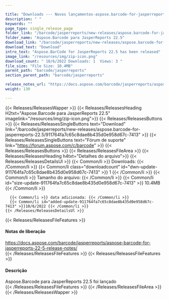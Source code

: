 ```yaml
---

title: "Downloads --- Novos lançamentos-aspose.barcode-for-jasperreports-22.5"
description: " "
keywords: ""
page_type: single_release_page
folder_link: "/barcode/jasperreports/new-releases/aspose.barcode-for-jasperreports-22.5/"
folder_name: "Aspose.Barcode para JasperReports 22.5"
download_link: "/barcode/jasperreports/new-releases/aspose.barcode-for-jasperreports-22.5/911764fa7c65c8dae8b435d0e958d67c-7413"
download_text: "Download"
intro_text: "Aspose.BarCode for JasperReports 22.5 has been released"
image_link: "/resources/img/zip-icon.png"
download_count: " 10/6/2022 Downloads: 1  Views: 3 "
file_size: "File Size: 10.4MB"
parent_path: "barcode/jasperreports"
section_parent_path: "barcode/jasperreports"

release_notes_url: "https://docs.aspose.com/barcode/jasperreports/aspose-barcode-for-jasperreports-22-5-release-notes/"
weight: 130

---
```


{{< Releases/ReleasesWapper >}}
  {{< Releases/ReleasesHeading H2txt="Aspose.Barcode para JasperReports 22.5" imagelink="/resources/img/zip-icon.png">}}
  {{< Releases/ReleasesButtons >}}
    {{< Releases/ReleasesSingleButtons text="Download" link="/barcode/jasperreports/new-releases/aspose.barcode-for-jasperreports-22.5/911764fa7c65c8dae8b435d0e958d67c-7413" >}}
    {{< Releases/ReleasesSingleButtons text="Fórum de suporte" link="https://forum.aspose.com/c/barcode" >}}
  {{< Releases/ReleasesButtons >}}
  {{< Releases/ReleasesFileArea >}}
    {{< Releases/ReleasesHeading h4txt="Detalhes do arquivo">}}
    {{< Releases/ReleasesDetailsUl >}}
      {{< Common/li >}} Downloads: {{< /Common/li >}}
      {{< Common/li class="downloadcount" id="dwn-update-911764fa7c65c8dae8b435d0e958d67c-7413" >}} 1 {{< /Common/li >}}
      {{< Common/li >}} Tamanho do arquivo: {{< /Common/li >}}
      {{< Common/li id="size-update-911764fa7c65c8dae8b435d0e958d67c-7413" >}} 10.4MB {{< /Common/li >}}

      {{< Common/li >}} data adicionada: {{< /Common/li >}}
      {{< Common/li id="added-update-911764fa7c65c8dae8b435d0e958d67c-7413" >}}10/6/2022 {{< /Common/li >}}
    {{< /Releases/ReleasesDetailsUl >}}

  {{< Releases/ReleasesFileFeatures >}}
      <h4>Notas de liberação</h4><div><a href='https://docs.aspose.com/barcode/jasperreports/aspose-barcode-for-jasperreports-22-5-release-notes/'>https://docs.aspose.com/barcode/jasperreports/aspose-barcode-for-jasperreports-22-5-release-notes/</a></div>
  {{< /Releases/ReleasesFileFeatures >}}
  {{< Releases/ReleasesFileFeatures >}}
      <h4>Descrição</h4><div class="HTMLDescription">Aspose.Barcode para JasperReports 22.5 foi lançado</div>
  {{< /Releases/ReleasesFileFeatures >}}
 {{< /Releases/ReleasesFileArea >}}
{{< /Releases/ReleasesWapper >}}


